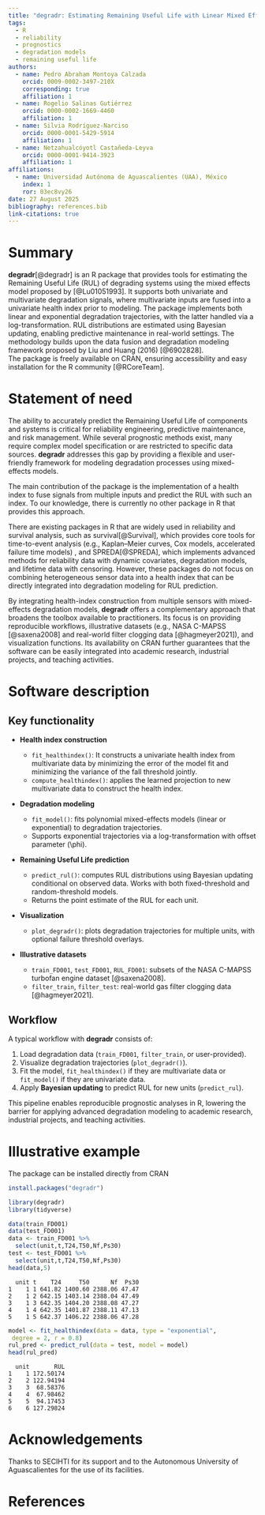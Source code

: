 ```yaml
---
title: "degradr: Estimating Remaining Useful Life with Linear Mixed Effects Models"
tags:
  - R
  - reliability
  - prognostics
  - degradation models
  - remaining useful life
authors:
  - name: Pedro Abraham Montoya Calzada
    orcid: 0009-0002-3497-210X
    corresponding: true
    affiliation: 1
  - name: Rogelio Salinas Gutiérrez
    orcid: 0000-0002-1669-4460
    affiliation: 1
  - name: Silvia Rodríguez-Narciso
    orcid: 0000-0001-5429-5914
    affiliation: 1
  - name: Netzahualcóyotl Castañeda-Leyva
    orcid: 0000-0001-9414-3923
    affiliation: 1
affiliations:
  - name: Universidad Autónoma de Aguascalientes (UAA), México
    index: 1
    ror: 03ec8vy26
date: 27 August 2025
bibliography: references.bib
link-citations: true
---
```


# Summary

**degradr**[@degradr] is an R package that provides tools for estimating the Remaining Useful Life (RUL) of degrading systems using the mixed effects model proposed by [@Lu01051993]. It supports both univariate and multivariate degradation signals, where multivariate inputs are fused into a univariate health index prior to modeling. The package implements both linear and exponential degradation trajectories, with the latter handled via a log-transformation. RUL distributions are estimated using Bayesian updating, enabling predictive maintenance in real-world settings. The methodology builds upon the data fusion and degradation modeling framework proposed by Liu and Huang (2016) [@6902828].  
The package is freely available on CRAN, ensuring accessibility and easy installation for the R community [@RCoreTeam].  


# Statement of need
The ability to accurately predict the Remaining Useful Life of components and systems is critical for reliability engineering, predictive maintenance, and risk management. While several prognostic methods exist, many require complex model specification or are restricted to specific data sources. **degradr** addresses this gap by providing a flexible and user-friendly framework for modeling degradation processes using mixed-effects models.  

The main contribution of the package is the implementation of a health index to fuse signals from multiple inputs and predict the RUL with such an index. To our knowledge, there is currently no other package in R that provides this approach.  

There are existing packages in R that are widely used in reliability and survival analysis, such as survival[@Survival], which provides core tools for time-to-event analysis (e.g., Kaplan–Meier curves, Cox models, accelerated failure time models)
, and SPREDA[@SPREDA], which implements advanced methods for reliability data with dynamic covariates, degradation models, and lifetime data with censoring. However, these packages do not focus on combining heterogeneous sensor data into a health index that can be directly integrated into degradation modeling for RUL prediction.

By integrating health-index construction from multiple sensors with mixed-effects degradation models, **degradr** offers a complementary approach that broadens the toolbox available to practitioners. Its focus is on providing reproducible workflows, illustrative datasets (e.g., NASA C-MAPSS [@saxena2008] and real-world filter clogging data [@hagmeyer2021]), and visualization functions. Its availability on CRAN further guarantees that the software can be easily integrated into academic research, industrial projects, and teaching activities.


# Software description

## Key functionality

- **Health index construction**  
  - `fit_healthindex()`: It constructs a univariate health index from multivariate data by minimizing the error of the model fit and minimizing the variance of the fall threshold jointly. 
  - `compute_healthindex()`: applies the learned projection to new multivariate data to construct the health index.

- **Degradation modeling**  
  - `fit_model()`: fits polynomial mixed-effects models (linear or exponential) to degradation trajectories.
  - Supports exponential trajectories via a log-transformation with offset parameter \(\phi\).

- **Remaining Useful Life prediction**  
  - `predict_rul()`: computes RUL distributions using Bayesian updating conditional on observed data. Works with both fixed-threshold and random-threshold models.  
  - Returns the point estimate of the RUL for each unit.

- **Visualization**  
  - `plot_degradr()`: plots degradation trajectories for multiple units, with optional failure threshold overlays.  

- **Illustrative datasets**  
  - `train_FD001`, `test_FD001`, `RUL_FD001`: subsets of the NASA C-MAPSS turbofan engine dataset [@saxena2008].  
  - `filter_train`, `filter_test`: real-world gas filter clogging data [@hagmeyer2021].

## Workflow

A typical workflow with **degradr** consists of:

1. Load degradation data (`train_FD001`, `filter_train`, or user-provided).  
2. Visualize degradation trajectories (`plot_degradr()`).
3. Fit the model, `fit_healthindex()` if they are multivariate data or `fit_model()` if they are univariate data.
4. Apply **Bayesian updating** to predict RUL for new units (`predict_rul`).  

This pipeline enables reproducible prognostic analyses in R, lowering the barrier for applying advanced degradation modeling to academic research, industrial projects, and teaching activities.


# Illustrative example

The package can be installed directly from CRAN

```R
install.packages("degradr")
```

```R
library(degradr)
library(tidyverse)

data(train_FD001)
data(test_FD001)
data <- train_FD001 %>%
  select(unit,t,T24,T50,Nf,Ps30) 
test <- test_FD001 %>%
  select(unit,t,T24,T50,Nf,Ps30) 
head(data,5)
```

```
  unit t    T24     T50      Nf  Ps30
1    1 1 641.82 1400.60 2388.06 47.47
2    1 2 642.15 1403.14 2388.04 47.49
3    1 3 642.35 1404.20 2388.08 47.27
4    1 4 642.35 1401.87 2388.11 47.13
5    1 5 642.37 1406.22 2388.06 47.28
```

```R
model <- fit_healthindex(data = data, type = "exponential",
 degree = 2, r = 0.8)
rul_pred <- predict_rul(data = test, model = model)
head(rul_pred)
```

```
  unit       RUL
1    1 172.50174
2    2 122.94194
3    3  68.58376
4    4  67.98462
5    5  94.17453
6    6 127.29824
```

# Acknowledgements

Thanks to SECIHTI for its support and to the Autonomous University of Aguascalientes for the use of its facilities.

# References




